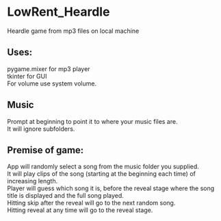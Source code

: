 # LowRent_Heardle
Heardle game from mp3 files on local machine

## Uses:
 pygame.mixer for mp3 player   
 tkinter for GUI  
 For volume use system volume.

## Music
 Prompt at beginning to point it to where your music files are.   
 It will ignore subfolders.  


## Premise of game:
App will randomly select a song from the music folder you supplied.  
It will play clips of the song (starting at the beginning each time) of increasing length.  
Player will guess which song it is, before the reveal stage where the song title is displayed and the full song played.  
Hitting skip after the reveal will go to the next random song.  
Hitting reveal at any time will go to the reveal stage.  
